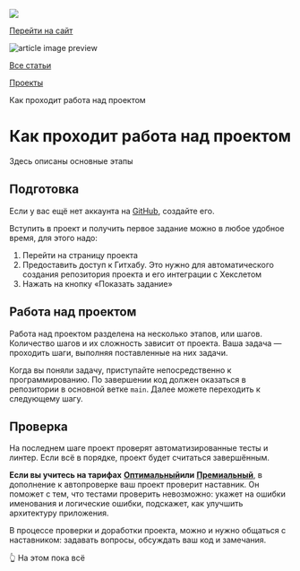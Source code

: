 [![](https://files.carrotquest.app/knowledge-bases-images/logos/64033/1726575914708-nb7xvabz.png)](/)

[Перейти на сайт](https://ru.hexlet.io)

![article image preview]()

[Все статьи](/)

[Проекты](/category/4312)

Как проходит работа над проектом

# Как проходит работа над проектом

Здесь описаны основные этапы

## Подготовка

Если у вас ещё нет аккаунта на [GitHub](https://github.com/), создайте его.

Вступить в проект и получить первое задание можно в любое удобное время, для этого надо:

1. Перейти на страницу проекта
2. Предоставить доступ к Гитхабу. Это нужно для автоматического создания репозитория проекта и его интеграции с Хекслетом
3. Нажать на кнопку «Показать задание»

## Работа над проектом

Работа над проектом разделена на несколько этапов, или шагов. Количество шагов и их сложность зависит от проекта. Ваша задача — проходить шаги, выполняя поставленные на них задачи.

Когда вы поняли задачу, приступайте непосредственно к программированию. По завершении код должен оказаться в репозитории в основной ветке `main`. Далее можете переходить к следующему шагу.

## Проверка

На последнем шаге проект проверят автоматизированные тесты и линтер. Если всё в порядке, проект будет считаться завершённым.

**Если вы учитесь на тарифах** [**Оптимальный**](https://help.hexlet.io/article/20504)**или** [**Премиальный**](https://help.hexlet.io/article/20505), в дополнение к автопроверке ваш проект проверит наставник. Он поможет с тем, что тестами проверить невозможно: укажет на ошибки именования и логические ошибки, подскажет, как улучшить архитектуру приложения.

В процессе проверки и доработки проекта, можно и нужно общаться с наставником: задавать вопросы, обсуждать ваш код и замечания.

👆 На этом пока всё
